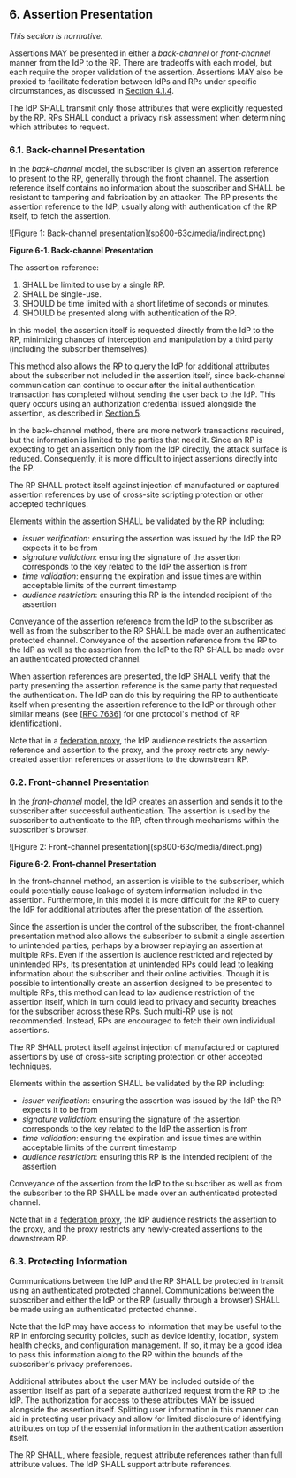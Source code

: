 <div class="breaker"></div>
<a name="presentation"></a>

## 6. Assertion Presentation

*This section is normative.*

Assertions MAY be presented in either a *back-channel* or *front-channel* manner from the IdP to the RP. There are tradeoffs with each model, but each require the proper validation of the assertion. Assertions MAY also be proxied to facilitate federation between IdPs and RPs under specific circumstances, as discussed in [Section 4.1.4](#proxied).

The IdP SHALL transmit only those attributes that were explicitly requested by the RP. RPs SHALL conduct a privacy risk assessment when determining which attributes to request. 

### <a name="back-channel"></a> 6.1. Back-channel Presentation

In the *back-channel* model, the subscriber is given an assertion reference to present to the RP, generally through the front channel. The assertion reference itself contains no information about the subscriber and SHALL be resistant to tampering and fabrication by an attacker. The RP presents the assertion reference to the IdP, usually along with authentication of the RP itself, to fetch the assertion.

<a name="63cSec6-Figure1"></a>

<div class="text-center" markdown="1">
![Figure 1: Back-channel presentation](sp800-63c/media/indirect.png)

**Figure 6-1. Back-channel Presentation**

</div>

The assertion reference:

 1. SHALL be limited to use by a single RP.
 2. SHALL be single-use.
 3. SHOULD be time limited with a short lifetime of seconds or minutes.
 4. SHOULD be presented along with authentication of the RP.

In this model, the assertion itself is requested directly from the IdP to the RP, minimizing chances of interception and manipulation by a third party (including the subscriber themselves).

This method also allows the RP to query the IdP for additional attributes about the subscriber not included in the assertion itself, since back-channel communication can continue to occur after the initial authentication transaction has completed without sending the user back to the IdP. This query occurs using an authorization credential issued alongside the assertion, as described in [Section 5](#assertions).

In the back-channel method, there are more network transactions required, but the information is limited to the parties that need it. Since an RP is expecting to get an assertion only from the IdP directly, the attack surface is reduced. Consequently, it is more difficult to inject assertions directly into the RP.

The RP SHALL protect itself against injection of manufactured or captured assertion references by use of cross-site scripting protection or other accepted techniques. 

Elements within the assertion SHALL be validated by the RP including:

 - *issuer verification*: ensuring the assertion was issued by the IdP the RP expects it to be from
 - *signature validation*: ensuring the signature of the assertion corresponds to the key related to the IdP the assertion is from
 - *time validation*: ensuring the expiration and issue times are within acceptable limits of the current timestamp
 - *audience restriction*: ensuring this RP is the intended recipient of the assertion

Conveyance of the assertion reference from the IdP to the subscriber as well as from the subscriber to the RP SHALL be made over an authenticated protected channel. Conveyance of the assertion reference from the RP to the IdP as well as the assertion from the IdP to the RP SHALL be made over an authenticated protected channel.

When assertion references are presented, the IdP SHALL verify that the party presenting the assertion reference is the same party that requested the authentication. The IdP can do this by requiring the RP to authenticate itself when presenting the assertion reference to the IdP or through other similar means (see [[RFC 7636](#RFC7636)] for one protocol's method of RP identification).

Note that in a [federation proxy](#proxied), the IdP audience restricts the assertion reference and assertion to the proxy, and the proxy restricts any newly-created assertion references or assertions to the downstream RP.

### <a name="front-channel"></a> 6.2. Front-channel Presentation

In the *front-channel* model, the IdP creates an assertion and sends it to the subscriber after successful authentication. The assertion is used by the subscriber to authenticate to the RP, often through mechanisms within the subscriber's browser.


<a name="63cSec6-Figure2"></a>

<div class="text-center" markdown="1">
![Figure 2: Front-channel presentation](sp800-63c/media/direct.png)


**Figure 6-2. Front-channel Presentation**

</div>

In the front-channel method, an assertion is visible to the subscriber, which could potentially cause leakage of system information included in the assertion. Furthermore, in this model it is more difficult for the RP to query the IdP for additional attributes after the presentation of the assertion.

Since the assertion is under the control of the subscriber, the front-channel presentation method also allows the subscriber to submit a single assertion to unintended parties, perhaps by a browser replaying an assertion at multiple RPs. Even if the assertion is audience restricted and rejected by unintended RPs, its presentation at unintended RPs could lead to leaking information about the subscriber and their online activities. Though it is possible to intentionally create an assertion designed to be presented to multiple RPs, this method can lead to lax audience restriction of the assertion itself, which in turn could lead to privacy and security breaches for the subscriber across these RPs. Such multi-RP use is not recommended. Instead, RPs are encouraged to fetch their own individual assertions.

The RP SHALL protect itself against injection of manufactured or captured assertions by use of cross-site scripting protection or other accepted techniques. 

Elements within the assertion SHALL be validated by the RP including:

 - *issuer verification*: ensuring the assertion was issued by the IdP the RP expects it to be from
 - *signature validation*: ensuring the signature of the assertion corresponds to the key related to the IdP the assertion is from
 - *time validation*: ensuring the expiration and issue times are within acceptable limits of the current timestamp
 - *audience restriction*: ensuring this RP is the intended recipient of the assertion

Conveyance of the assertion from the IdP to the subscriber as well as from the subscriber to the RP SHALL be made over an authenticated protected channel.

Note that in a [federation proxy](#proxied), the IdP audience restricts the assertion to the proxy, and the proxy restricts any newly-created assertions to the downstream RP.

### <a name="protecting-information"></a> 6.3. Protecting Information

Communications between the IdP and the RP SHALL be protected in transit using an authenticated protected channel. Communications between the subscriber and either the IdP or the RP (usually through a browser) SHALL be made using an authenticated protected channel.

Note that the IdP may have access to information that may be useful to the RP in enforcing security policies, such as device identity, location, system health checks, and configuration management. If so, it may be a good idea to pass this information along to the RP within the bounds of the subscriber's privacy preferences.

Additional attributes about the user MAY be included outside of the assertion itself as part of a separate authorized request from the RP to the IdP. The authorization for access to these attributes MAY be issued alongside the assertion itself. Splitting user information in this manner can aid in protecting user privacy and allow for limited disclosure of identifying attributes on top of the essential information in the authentication assertion itself.

The RP SHALL, where feasible, request attribute references rather than full attribute values. The IdP SHALL support attribute references.  

